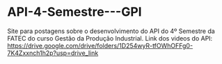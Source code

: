 # API-4-Semestre---GPI
Site para postagens sobre o desenvolvimento do API do 4º Semestre da FATEC do curso Gestão da Produção Industrial.
Link dos videos do API: https://drive.google.com/drive/folders/1D254wyR-tfOWhOFFg0-7K4Zxxnch1h2p?usp=drive_link
